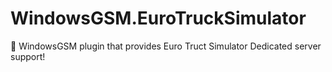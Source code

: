 # WindowsGSM.EuroTruckSimulator
🧩 WindowsGSM plugin that provides Euro Truct Simulator Dedicated server support!
